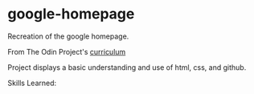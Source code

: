 # google-homepage
Recreation of the google homepage.

From The Odin Project's [curriculum](http://www.theodinproject.com/courses/web-development-101/lessons/html-css)

Project displays a basic understanding and use of html, css, and github.

Skills Learned:
